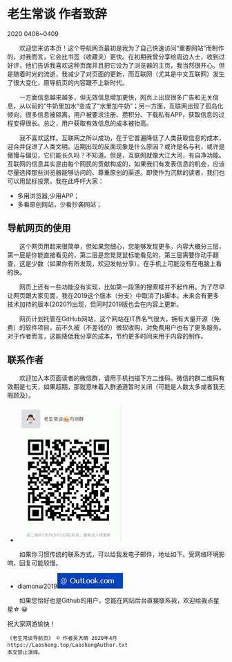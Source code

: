 老生常谈 作者致辞
================
2020 0406~0409

　　欢迎您来访本页！这个导航网页最初是我为了自己快速访问“重要网站”而制作的，对我而言，它会比书签（收藏夹）更快。在初期我曾分享给周边人士，收到过好评，他们告诉我喜欢这种页面并且把它设为了浏览器的主页，我当然很开心。但是随着时光的流逝，我减少了对页面的更新，而互联网（尤其是中文互联网）发生了很大变化，原导航页的内容跟不上新时代。

　　一方面信息越来越多，但无效信息增加更快，网页上出现很多广告和无关信息，从以前的“牛奶里加水”变成了“水里加牛奶”；另一方面，互联网出现了孤岛化倾向，很多信息被隔离，用户被要求注册、攒积分、下载私有APP，获取信息的过程变得很长。总之，用户获取有效信息的成本被抬高。

　　我不喜欢这样。互联网之所以成功，在于它普遍降低了人类获取信息的成本，迎合并促进了人类文明。近期出现的反面现象是什么原因？或许是名与利，或许是傲慢与偏见，它们能长久吗？不知道。但是，互联网就像大江大河，有自净功能。互联网的信息其实是由每个网民的贡献构成的，如果我们有发表信息的机会，应该尽量选择那些浏览器能够访问的、尊重原创的渠道。即使作为沉默的读者，我们也可以用鼠标投票。我在此呼吁大家：

+ 多用浏览器,少用APP；
+ 多看原创网站，少看抄袭网站；
　　

导航网页的使用
-------------

　　这个网页用起来很简单，但如果您细心，您能够发现更多。内容大概分三层，第一层是你能直接看见的，第二层是您晃晃鼠标能看见的，第三层需要你动手翻查，这是少数（如果你有所发现，欢迎发帖分享）。在手机上可能没有在电脑上看的快。

　　网页上还有一些功能没有实现，比如第一段落的搜索框并不起作用。为了尽早让网页跟大家见面，我在2019这个版本（分支）中取消了js脚本。未来会有更多技术加持的版本(2020?)出现，但同时2019版也会在内容上更新。

　　网页计划托管在GitHub网站，这个网站在IT界名气很大，拥有大量开源（免费）的软件项目，前不久被（不差钱的）微软收购，对免费用户也有了更多服务。对于作者而言，这能降低我分享的成本，节约更多时间来用于内容的制作。


联系作者
-------

　　欢迎加入本页面读者的微信群，请用手机扫描下方二维码。微信的群二维码有效期是七天，如果超期，那就意味着入群通道暂时关闭（可能是人数太多或者我无暇顾及）。
+ ![微信群二维码图片载入中](./weixin-2019.png)

　　如果你习惯传统的联系方式，可以给我发电子邮件，地址如下。受网络环境影响，回复可能较慢。
+ diamonw2019![邮件后缀：出去看看](./email-2019.png)

　　如果您恰好也是Github的用户，您能在网站后台直接联系我，欢迎给我点星星☆ 😀

祝大家网游愉快！

	《老生常谈导航页》 © 作者吴大萌 2020年4月
	https://Laosheng.top/LaoshengAuthor.txt
	本文禁止演绎。
